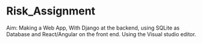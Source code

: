 # Risk_Assignment
Aim: Making a Web App, With Django at the backend, using SQLite as Database and React/Angular on the front end.
Using the Visual studio editor.
